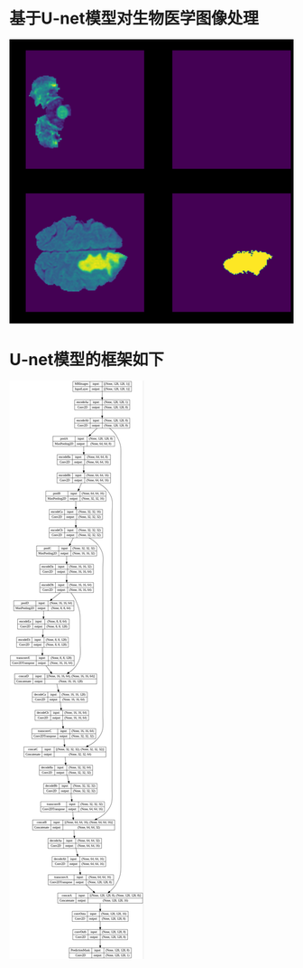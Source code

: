 # 基于U-net模型对生物医学图像处理
![image](https://github.com/Lateryears/RSNA_BCD_FASTAI/blob/main/img1.png)


# U-net模型的框架如下
![image](https://github.com/Lateryears/RSNA_BCD_FASTAI/blob/main/img2.png)
